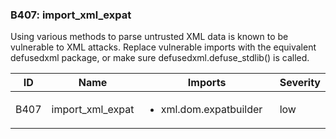 ### B407: import\_xml\_expat

Using various methods to parse untrusted XML data is known to be
vulnerable to XML attacks. Replace vulnerable imports with the
equivalent defusedxml package, or make sure defusedxml.defuse\_stdlib()
is called.

<table>
<colgroup>
<col style="width: 8%" />
<col style="width: 28%" />
<col style="width: 49%" />
<col style="width: 15%" />
</colgroup>
<thead>
<tr class="header">
<th>ID</th>
<th>Name</th>
<th>Imports</th>
<th>Severity</th>
</tr>
</thead>
<tbody>
<tr class="odd">
<td>B407</td>
<td>import_xml_expat</td>
<td><ul>
<li>xml.dom.expatbuilder</li>
</ul></td>
<td>low</td>
</tr>
</tbody>
</table>
